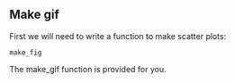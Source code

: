 ## Make gif

First we will need to write a function to make scatter plots:

`make_fig`

The make_gif function is provided for you.